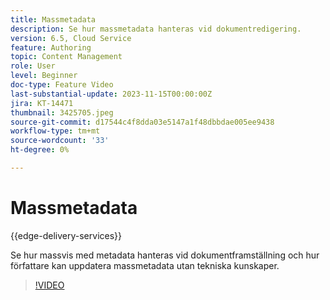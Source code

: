 ```yaml
---
title: Massmetadata
description: Se hur massmetadata hanteras vid dokumentredigering.
version: 6.5, Cloud Service
feature: Authoring
topic: Content Management
role: User
level: Beginner
doc-type: Feature Video
last-substantial-update: 2023-11-15T00:00:00Z
jira: KT-14471
thumbnail: 3425705.jpeg
source-git-commit: d17544c4f8dda03e5147a1f48dbbdae005ee9438
workflow-type: tm+mt
source-wordcount: '33'
ht-degree: 0%

---
```



# Massmetadata

{{edge-delivery-services}}

Se hur massvis med metadata hanteras vid dokumentframställning och hur författare kan uppdatera massmetadata utan tekniska kunskaper.

>[!VIDEO](https://video.tv.adobe.com/v/3425705/?learn=on)
